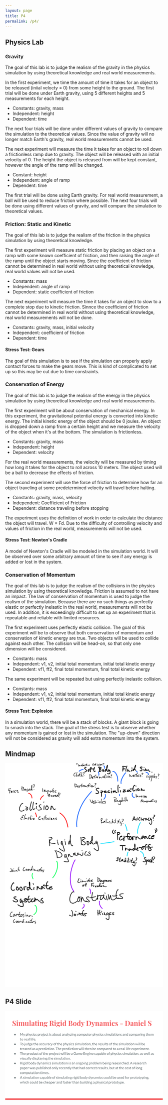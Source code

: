 ```yaml
---
layout: page
title: P4
permalink: /p4/
---
```


## Physics Lab
### Gravity
The goal of this lab is to judge the realism of the gravity in the physics simulation by using theoretical knowledge and
real world measurements.

In the first experiment, we time the amount of time it takes for an object to be released (iniial velocty = 0) from some
height to the ground. The first trial will be done under Earth gravity, using 5 different heights and 5 measurements for
each height.
- Constants: gravity, mass
- Independent: height
- Dependent: time

The next four trials will be done under different values of gravity to compare the simulation to the theoretical values.
Since the value of gravity will no longer match Earth's gravity, real world measurements cannot be used.

The next experiment will measure the time it takes for an object to roll down a frictionless ramp due to gravity. The
object will be released with an initial velocity of 0. The height the object is released from will be kept constant,
however the angle of the ramp will be changed.
- Constant: height
- Independent: angle of ramp
- Dependent: time

The first trial will be done using Earth gravity. For real world measurement, a ball will be used to reduce friction
where possible. The next four trials will be done using different values of gravity, and will compare the simulation to
theoretical values.

### Friction: Static and Kinetic
The goal of this lab is to judge the realism of the friction in the physics simulation by using theoretical knowledge.

The first experiment will measure static friction by placing an object on a ramp with some known coefficient of
friction, and then raising the angle of the ramp until the object starts moving. Since the coefficient of friction
cannot be determined in real world without using theoretical knowledge, real world values will not be used.
- Constants: mass
- Independent: angle of ramp
- Dependent: static coefficient of friction

The next experiment will measure the time it takes for an object to slow to a complete stop due to kinetic friction.
Sinnce the coefficient of friction cannot be determined in real world without using theoretical knowledge, real world
measurements will not be done.
- Constants: gravity, mass, initial velocity
- Independent: coefficient of friction
- Dependent: time

#### Stress Test: Gears
The goal of this simulation is to see if the simulation can properly apply contact forces to make the gears move. This
is kind of complicated to set up so this may be cut due to time constraints.

### Conservation of Energy
The goal of this lab is to judge the realism of the energy in the physics simulation by using theoretical knowledge and
real world measurements.

The first experiment will be about conservation of mechanical energy. In this experiment, the gravitational potential
energy is converted into kinetic energy. The initial kinetic energy of the object should be 0 joules. An object is
dropped down a ramp from a certain height and we measure the velocity of the object when it's at the bottom. The
simulation is frictionless.
- Constants: gravity, mass
- Independent: height
- Dependent: velocity

For the real world measurements, the velocity will be measured by timing how long it takes for the object to roll across
10 meters. The object used will be a ball to decrease the effects of friction.

The second experiment will use the force of friction to determine how far an object traveling at some predetermined
velocity will travel before halting.
- Constants: gravity, mass, velocity
- Independent: Coefficient of Friction
- Dependent: distance traveling before stopping

The experiment uses the definition of work in order to calculate the distance the object will travel. W = Fd. Due to the
difficulty of controlling velocity and values of friction in the real world, measurements will not be used.

#### Stress Test: Newton's Cradle
A model of Newton's Cradle will be modeled in the simulation world. It will be observed over some arbitrary amount of
time to see if any energy is added or lost in the system.

### Conservation of Momentum
The goal of this lab is to judge the realism of the collisions in the physics simulation by using theoretical knowledge.
Friction is assumed to not have an impact. The law of conservation of momentum is used to judge the realism of the
simulation. Because there are no such things as perfectly elastic or perfectly inelastic in the real world, measurements
will not be used. In addition, it is exceedingly difficult to set up an experiment that is repeatable and reliable with
limited resources.

The first experiment uses perfectly elastic collision. The goal of this experiment will be to observe that both
conservation of momentum and conservation of kinetic energy are true. Two objects will be used to collide against each
other. The collision will be head-on, so that only one dimension will be considered.
- Constants: mass
- Independent: v1, v2, initial total momentum, initial total kinetic energy
- Dependent: vf1, ff2, final total momentum, final total kinetic energy

The same experiment will be repeated but using perfectly inelastic collision.
- Constants: mass
- Independent: v1, v2, initial total momentum, initial total kinetic energy
- Dependent: vf1, ff2, final total momentum, final total kinetic energy

#### Stress Test: Explosion
In a simulation world, there will be a stack of blocks. A giant block is going to smash into the stack. The goal of the
stress test is to observe whether any momentum is gained or lost in the simulation. The "up-down" direction will not be
considered as gravity will add extra momentum into the system.

## Mindmap
![mindmap.png](/assets/images/mindmap.png)

## P4 Slide
![p4.png](/assets/images/p4.png)
